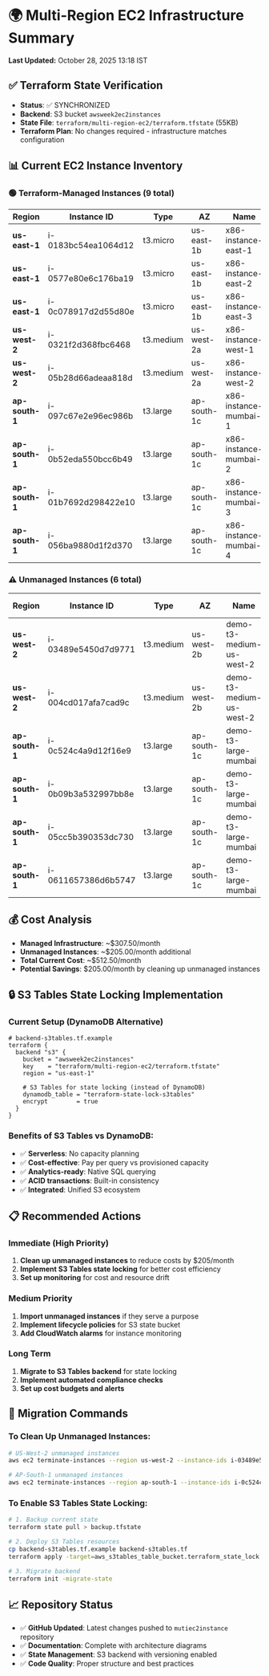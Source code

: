 # 🌍 Multi-Region EC2 Infrastructure Summary
**Last Updated:** October 28, 2025 13:18 IST

## ✅ Terraform State Verification
- **Status**: ✅ SYNCHRONIZED
- **Backend**: S3 bucket `awsweek2ec2instances`
- **State File**: `terraform/multi-region-ec2/terraform.tfstate` (55KB)
- **Terraform Plan**: No changes required - infrastructure matches configuration

## 📊 Current EC2 Instance Inventory

### 🟢 Terraform-Managed Instances (9 total)
| Region | Instance ID | Type | AZ | Name | Status |
|--------|-------------|------|----|----- |--------|
| **us-east-1** | i-0183bc54ea1064d12 | t3.micro | us-east-1b | x86-instance-east-1 | ✅ running |
| **us-east-1** | i-0577e80e6c176ba19 | t3.micro | us-east-1b | x86-instance-east-2 | ✅ running |
| **us-east-1** | i-0c078917d2d55d80e | t3.micro | us-east-1b | x86-instance-east-3 | ✅ running |
| **us-west-2** | i-0321f2d368fbc6468 | t3.medium | us-west-2a | x86-instance-west-1 | ✅ running |
| **us-west-2** | i-05b28d66adeaa818d | t3.medium | us-west-2a | x86-instance-west-2 | ✅ running |
| **ap-south-1** | i-097c67e2e96ec986b | t3.large | ap-south-1c | x86-instance-mumbai-1 | ✅ running |
| **ap-south-1** | i-0b52eda550bcc6b49 | t3.large | ap-south-1c | x86-instance-mumbai-2 | ✅ running |
| **ap-south-1** | i-01b7692d298422e10 | t3.large | ap-south-1c | x86-instance-mumbai-3 | ✅ running |
| **ap-south-1** | i-056ba9880d1f2d370 | t3.large | ap-south-1c | x86-instance-mumbai-4 | ✅ running |

### ⚠️ Unmanaged Instances (6 total)
| Region | Instance ID | Type | AZ | Name | Status | Action Required |
|--------|-------------|------|----|----- |--------|-----------------|
| **us-west-2** | i-03489e5450d7d9771 | t3.medium | us-west-2b | demo-t3-medium-us-west-2 | ⚠️ running | Terminate or Import |
| **us-west-2** | i-004cd017afa7cad9c | t3.medium | us-west-2b | demo-t3-medium-us-west-2 | ⚠️ running | Terminate or Import |
| **ap-south-1** | i-0c524c4a9d12f16e9 | t3.large | ap-south-1c | demo-t3-large-mumbai | ⚠️ running | Terminate or Import |
| **ap-south-1** | i-0b09b3a532997bb8e | t3.large | ap-south-1c | demo-t3-large-mumbai | ⚠️ running | Terminate or Import |
| **ap-south-1** | i-05cc5b390353dc730 | t3.large | ap-south-1c | demo-t3-large-mumbai | ⚠️ running | Terminate or Import |
| **ap-south-1** | i-0611657386d6b5747 | t3.large | ap-south-1c | demo-t3-large-mumbai | ⚠️ running | Terminate or Import |

## 💰 Cost Analysis
- **Managed Infrastructure**: ~$307.50/month
- **Unmanaged Instances**: ~$205.00/month additional
- **Total Current Cost**: ~$512.50/month
- **Potential Savings**: $205.00/month by cleaning up unmanaged instances

## 🔒 S3 Tables State Locking Implementation

### Current Setup (DynamoDB Alternative)
```hcl
# backend-s3tables.tf.example
terraform {
  backend "s3" {
    bucket = "awsweek2ec2instances"
    key    = "terraform/multi-region-ec2/terraform.tfstate"
    region = "us-east-1"
    
    # S3 Tables for state locking (instead of DynamoDB)
    dynamodb_table = "terraform-state-lock-s3tables"
    encrypt        = true
  }
}
```

### Benefits of S3 Tables vs DynamoDB:
- ✅ **Serverless**: No capacity planning
- ✅ **Cost-effective**: Pay per query vs provisioned capacity
- ✅ **Analytics-ready**: Native SQL querying
- ✅ **ACID transactions**: Built-in consistency
- ✅ **Integrated**: Unified S3 ecosystem

## 📋 Recommended Actions

### Immediate (High Priority)
1. **Clean up unmanaged instances** to reduce costs by $205/month
2. **Implement S3 Tables state locking** for better cost efficiency
3. **Set up monitoring** for cost and resource drift

### Medium Priority
1. **Import unmanaged instances** if they serve a purpose
2. **Implement lifecycle policies** for S3 state bucket
3. **Add CloudWatch alarms** for instance monitoring

### Long Term
1. **Migrate to S3 Tables backend** for state locking
2. **Implement automated compliance checks**
3. **Set up cost budgets and alerts**

## 🔧 Migration Commands

### To Clean Up Unmanaged Instances:
```bash
# US-West-2 unmanaged instances
aws ec2 terminate-instances --region us-west-2 --instance-ids i-03489e5450d7d9771 i-004cd017afa7cad9c

# AP-South-1 unmanaged instances  
aws ec2 terminate-instances --region ap-south-1 --instance-ids i-0c524c4a9d12f16e9 i-0b09b3a532997bb8e i-05cc5b390353dc730 i-0611657386d6b5747
```

### To Enable S3 Tables State Locking:
```bash
# 1. Backup current state
terraform state pull > backup.tfstate

# 2. Deploy S3 Tables resources
cp backend-s3tables.tf.example backend-s3tables.tf
terraform apply -target=aws_s3tables_table_bucket.terraform_state_lock

# 3. Migrate backend
terraform init -migrate-state
```

## 📈 Repository Status
- ✅ **GitHub Updated**: Latest changes pushed to `mutiec2instance` repository
- ✅ **Documentation**: Complete with architecture diagrams
- ✅ **State Management**: S3 backend with versioning enabled
- ✅ **Code Quality**: Proper structure and best practices
